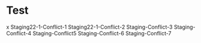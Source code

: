 # Test
x
Staging22-1-Conflict-1
Staging22-1-Conflict-2
Staging-Conflict-3
Staging-Conflict-4
Staging-Conflict5
Staging-Conflict-6
Staging-Conflict-7

